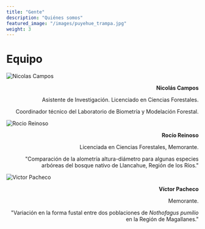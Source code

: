 ```yaml
---
title: "Gente"
description: "Quiénes somos"
featured_image: "/images/puyehue_trampa.jpg"
weight: 3
---
```


<!-- **Statement acá:** Vestibulum convallis, lorem a tempus semper, dui dui euismod elit, vitae placerat urna tortor vitae lacus. -->

# Equipo

<div class="equipo">

![Nicolas Campos](./img/nico.jpg)

<div style="text-align: right;">

**Nicolás Campos**

Asistente de Investigación. Licenciado en Ciencias Forestales.

Coordinador técnico del Laboratorio de Biometría y Modelación Forestal.

</div>

![Rocio Reinoso](./img/rocio.jpg)

<div style="text-align: right;">

**Rocío Reinoso**

Licenciada en Ciencias Forestales, Memorante.
 
"Comparación de la alometría altura-diámetro para algunas especies arbóreas del bosque nativo de Llancahue, Región de los Ríos."

</div>

![Victor Pacheco](./img/victor.jpg)

<div style="text-align: right;">

**Víctor Pacheco**

Memorante.

"Variación en la forma fustal entre dos poblaciones de _Nothofagus pumilio_ en la Región de Magallanes."

</div>
